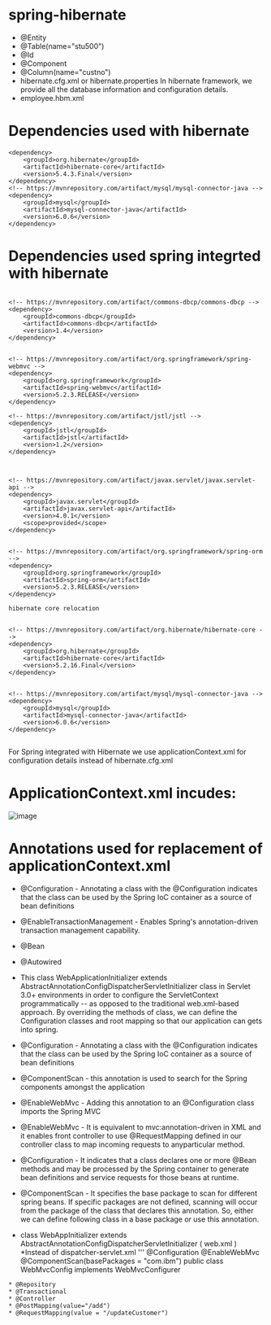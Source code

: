 # spring-hibernate

* @Entity
* @Table(name="stu500")
* @Id
* @Component
* @Column(name="custno")
* hibernate.cfg.xml or hibernate.properties  In hibernate framework, we provide all the database information and configuration details.
* employee.hbm.xml

# Dependencies used with hibernate
```
<dependency>
    <groupId>org.hibernate</groupId>
    <artifactId>hibernate-core</artifactId>
    <version>5.4.3.Final</version>
</dependency>
<!-- https://mvnrepository.com/artifact/mysql/mysql-connector-java -->
<dependency>
    <groupId>mysql</groupId>
    <artifactId>mysql-connector-java</artifactId>
    <version>6.0.6</version>
</dependency>

```
# Dependencies used spring integrted with hibernate

```

<!-- https://mvnrepository.com/artifact/commons-dbcp/commons-dbcp -->
<dependency>
    <groupId>commons-dbcp</groupId>
    <artifactId>commons-dbcp</artifactId>
    <version>1.4</version>
</dependency>


<!-- https://mvnrepository.com/artifact/org.springframework/spring-webmvc -->
<dependency>
    <groupId>org.springframework</groupId>
    <artifactId>spring-webmvc</artifactId>
    <version>5.2.3.RELEASE</version>
</dependency>

<!-- https://mvnrepository.com/artifact/jstl/jstl -->
<dependency>
    <groupId>jstl</groupId>
    <artifactId>jstl</artifactId>
    <version>1.2</version>
</dependency>



<!-- https://mvnrepository.com/artifact/javax.servlet/javax.servlet-api -->
<dependency>
    <groupId>javax.servlet</groupId>
    <artifactId>javax.servlet-api</artifactId>
    <version>4.0.1</version>
    <scope>provided</scope>
</dependency>


<!-- https://mvnrepository.com/artifact/org.springframework/spring-orm -->
<dependency>
    <groupId>org.springframework</groupId>
    <artifactId>spring-orm</artifactId>
    <version>5.2.3.RELEASE</version>
</dependency>

hibernate core relocation


<!-- https://mvnrepository.com/artifact/org.hibernate/hibernate-core -->
<dependency>
    <groupId>org.hibernate</groupId>
    <artifactId>hibernate-core</artifactId>
    <version>5.2.16.Final</version>
</dependency>


<!-- https://mvnrepository.com/artifact/mysql/mysql-connector-java -->
<dependency>
    <groupId>mysql</groupId>
    <artifactId>mysql-connector-java</artifactId>
    <version>6.0.6</version>
</dependency>


```
For Spring integrated with Hibernate we use applicationContext.xml for configuration details instead of hibernate.cfg.xml

# ApplicationContext.xml incudes:

![image](https://user-images.githubusercontent.com/37985023/166092597-0bda47d2-a819-4fa9-b5fc-e31a6d2c4d70.png)



# Annotations used for replacement of applicationContext.xml

* @Configuration - Annotating a class with the @Configuration indicates that the
                 class can be used by the Spring IoC container as a source of
                bean definitions
* @EnableTransactionManagement - Enables Spring's annotation-driven transaction management capability.
* @Bean
* @Autowired

* This class WebApplicationInitializer extends AbstractAnnotationConfigDispatcherServletInitializer
 class in Servlet 3.0+ environments in order to configure the ServletContext
 programmatically -- as opposed to the traditional web.xml-based approach. By overriding the methods of
 class, we can define the Configuration classes and root mapping so that our application can gets
 into spring.
 * @Configuration - Annotating a class with the @Configuration indicates that the
                   class can be used by the Spring IoC container as a source of
                  bean definitions
 * @ComponentScan - this annotation is used to search for the Spring components amongst the application
 * @EnableWebMvc - Adding this annotation to an @Configuration class imports the Spring MVC
 * @EnableWebMvc - It is equivalent to mvc:annotation-driven in XML and it enables front controller to use @RequestMapping defined in our controller class to map incoming requests to anyparticular method.
* @Configuration - It indicates that a class declares one or more @Bean methods and may be processed by the Spring container to generate bean definitions and service requests for those beans at runtime.
* @ComponentScan - It specifies the base package to scan for different spring beans. If specific packages are not defined, scanning will occur from the package of the class that declares this annotation. So, either we can define following class in a base package or use this annotation.
* class WebAppInitializer extends AbstractAnnotationConfigDispatcherServletInitializer ( web.xml )
*Instead of dispatcher-servlet.xml
''' @Configuration
@EnableWebMvc
@ComponentScan(basePackages = "com.ibm")
public class WebMvcConfig implements WebMvcConfigurer 
```
* @Repository
* @Transactional
* @Controller
* @PostMapping(value="/add")
* @RequestMapping(value = "/updateCustomer")






 



